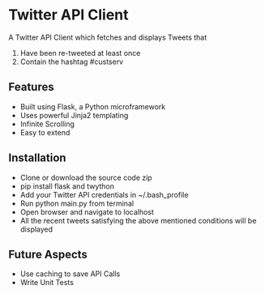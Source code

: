 <h1>Twitter API Client</h1>

A Twitter API Client which fetches and displays Tweets that
<ol>
<li>Have been re-tweeted at least once</li>
<li>Contain the hashtag #custserv</li>
</ol>

<h2>Features</h2>

<ul>
	<li>Built using Flask, a Python microframework</li>
	<li>Uses powerful Jinja2 templating</li>
	<li>Infinite Scrolling</li>
	<li>Easy to extend</li>
</ul>

<h2>Installation</h2>

<ul>
	<li>Clone or download the source code zip</li>
	<li>pip install flask and twython</li>
	<li>Add your Twitter API credentials in ~/.bash_profile</li>
	<li>Run python main.py from terminal</li>
	<li>Open browser and navigate to localhost</li>
	<li>All the recent tweets satisfying the above mentioned conditions will be displayed</li>
</ul>

<h2>Future Aspects</h2>

<ul>
	<li>Use caching to save API Calls</li>
	<li>Write Unit Tests</li>
</ul>
